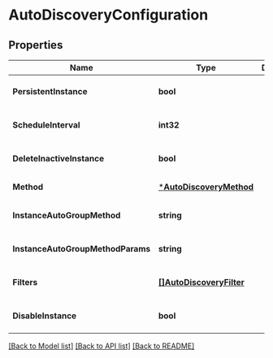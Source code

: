 # AutoDiscoveryConfiguration

## Properties
Name | Type | Description | Notes
------------ | ------------- | ------------- | -------------
**PersistentInstance** | **bool** |  | [optional] [default to null]
**ScheduleInterval** | **int32** |  | [optional] [default to null]
**DeleteInactiveInstance** | **bool** |  | [optional] [default to null]
**Method** | [***AutoDiscoveryMethod**](AutoDiscoveryMethod.md) |  | [default to null]
**InstanceAutoGroupMethod** | **string** |  | [optional] [default to null]
**InstanceAutoGroupMethodParams** | **string** |  | [optional] [default to null]
**Filters** | [**[]AutoDiscoveryFilter**](AutoDiscoveryFilter.md) |  | [optional] [default to null]
**DisableInstance** | **bool** |  | [optional] [default to null]

[[Back to Model list]](../README.md#documentation-for-models) [[Back to API list]](../README.md#documentation-for-api-endpoints) [[Back to README]](../README.md)


